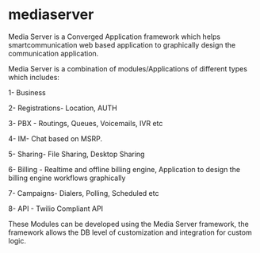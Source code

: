 # mediaserver
Media Server is a Converged Application framework which helps smartcommunication web based application to graphically design the communication application. 

Media Server is a combination of modules/Applications of different types which includes:

1- Business

2- Registrations- Location, AUTH

3- PBX - Routings, Queues, Voicemails, IVR etc

4- IM- Chat based on MSRP.

5- Sharing- File Sharing, Desktop Sharing

6- Billing - Realtime and offline billing engine, Application to design the billing engine workflows graphically

7- Campaigns- Dialers, Polling, Scheduled etc

8- API - Twilio Compliant API


These Modules can be developed using the Media Server framework, the framework allows the DB level of customization and integration for custom logic. 
